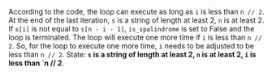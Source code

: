According to the code, the loop can execute as long as `i` is less than `n // 2`. At the end of the last iteration, `s` is a string of length at least 2, `n` is at least 2. If `s[i]` is not equal to `s[n - i - 1]`, `is_spalindrome` is set to False and the loop is terminated. The loop will execute one more time if `i` is less than `n // 2`. So, for the loop to execute one more time, `i` needs to be adjusted to be less than `n // 2`.
State: **`s` is a string of length at least 2, `n` is at least 2, `i` is less than `n // 2**.